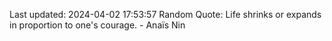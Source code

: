 Last updated: 2024-04-02 17:53:57
Random Quote: Life shrinks or expands in proportion to one's courage. - Anaïs Nin